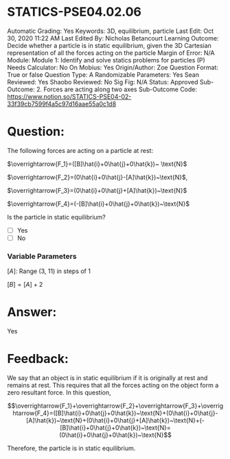 # STATICS-PSE04.02.06

Automatic Grading: Yes
Keywords: 3D, equilibrium, particle
Last Edit: Oct 30, 2020 11:22 AM
Last Edited By: Nicholas Betancourt
Learning Outcome: Decide whether a particle is in static equilibrium, given the 3D Cartesian representation of all the forces acting on the particle
Margin of Error: N/A
Module: Module 1: Identify and solve statics problems for particles (P)
Needs Calculator: No
On Mobius: Yes
Origin/Author: Zoe
Question Format: True or false
Question Type: A
Randomizable Parameters: Yes
Sean Reviewed: Yes
Shaobo Reviewed: No
Sig Fig: N/A
Status: Approved
Sub-Outcome: 2. Forces are acting along two axes
Sub-Outcome Code: https://www.notion.so/STATICS-PSE04-02-33f39cb7599f4a5c97d16aae55a0c1d8

# Question:

The following forces are acting on a particle at rest:

$\overrightarrow{F_1}=([B]\hat{i}+0\hat{j}+0\hat{k})~ \text{N}$

$\overrightarrow{F_2}=(0\hat{i}+0\hat{j}-[A]\hat{k})~\text{N}$,

$\overrightarrow{F_3}=(0\hat{i}+0\hat{j}+[A]\hat{k})~\text{N}$

$\overrightarrow{F_4}=(-[B]\hat{i}+0\hat{j}+0\hat{k})~\text{N}$

Is the particle in static equilibrium?

- [ ]  Yes
- [ ]  No

### Variable Parameters

$[A]:$ Range (3, 11) in steps of 1

$[B]=[A]+2$

# Answer:

Yes

# Feedback:

We say that an object is in static equilibrium if it is originally at rest and remains at rest. This requires that all the forces acting on the object form a zero resultant force. In this question, 

$$\overrightarrow{F_1}+\overrightarrow{F_2}+\overrightarrow{F_3}+\overrightarrow{F_4}=([B]\hat{i}+0\hat{j}+0\hat{k})~\text{N}+(0\hat{i}+0\hat{j}-[A]\hat{k})~\text{N}+(0\hat{i}+0\hat{j}+[A]\hat{k})~\text{N}+(-[B]\hat{i}+0\hat{j}+0\hat{k})~\text{N}=(0\hat{i}+0\hat{j}+0\hat{k})~\text{N}$$

Therefore, the particle is in static equilibrium.